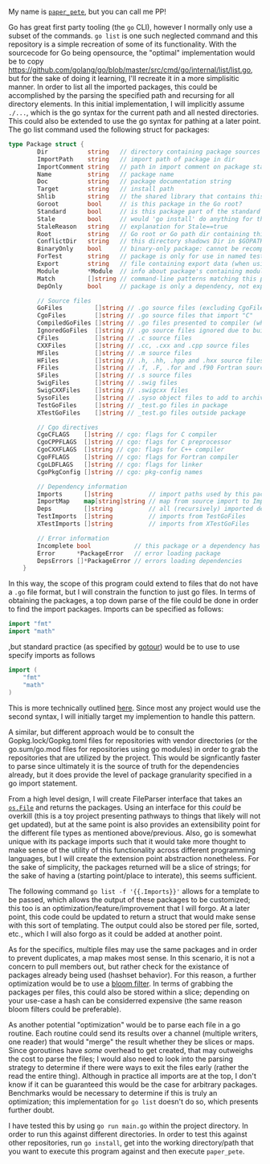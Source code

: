 My name is [`paper_pete`](https://www.youtube.com/watch?v=TwkKnv1H0fU), but you can call me PP!

Go has great first party tooling (the `go` CLI), however I normally only use a subset of the commands.
`go list` is one such neglected command and this repository is a simple recreation of some of its functionality.
With the sourcecode for Go being opensource, the "optimal" implementation would be to copy https://github.com/golang/go/blob/master/src/cmd/go/internal/list/list.go, but for the sake of doing it learning, I'll recreate it in a more simplisitic manner.
In order to list all the imported packages, this could be accomplished by the parsing the specified path and recursing for all directory elements.
In this initial implementation, I will implicitly assume `./...`, which is the go syntax for the current path and all nested directories.
This could also be extended to use the go syntax for pathing at a later point.
The go list command used the following struct for packages:
```go
type Package struct {
        Dir           string   // directory containing package sources
        ImportPath    string   // import path of package in dir
        ImportComment string   // path in import comment on package statement
        Name          string   // package name
        Doc           string   // package documentation string
        Target        string   // install path
        Shlib         string   // the shared library that contains this package (only set when -linkshared)
        Goroot        bool     // is this package in the Go root?
        Standard      bool     // is this package part of the standard Go library?
        Stale         bool     // would 'go install' do anything for this package?
        StaleReason   string   // explanation for Stale==true
        Root          string   // Go root or Go path dir containing this package
        ConflictDir   string   // this directory shadows Dir in $GOPATH
        BinaryOnly    bool     // binary-only package: cannot be recompiled from sources
        ForTest       string   // package is only for use in named test
        Export        string   // file containing export data (when using -export)
        Module        *Module  // info about package's containing module, if any (can be nil)
        Match         []string // command-line patterns matching this package
        DepOnly       bool     // package is only a dependency, not explicitly listed

        // Source files
        GoFiles         []string // .go source files (excluding CgoFiles, TestGoFiles, XTestGoFiles)
        CgoFiles        []string // .go source files that import "C"
        CompiledGoFiles []string // .go files presented to compiler (when using -compiled)
        IgnoredGoFiles  []string // .go source files ignored due to build constraints
        CFiles          []string // .c source files
        CXXFiles        []string // .cc, .cxx and .cpp source files
        MFiles          []string // .m source files
        HFiles          []string // .h, .hh, .hpp and .hxx source files
        FFiles          []string // .f, .F, .for and .f90 Fortran source files
        SFiles          []string // .s source files
        SwigFiles       []string // .swig files
        SwigCXXFiles    []string // .swigcxx files
        SysoFiles       []string // .syso object files to add to archive
        TestGoFiles     []string // _test.go files in package
        XTestGoFiles    []string // _test.go files outside package

        // Cgo directives
        CgoCFLAGS    []string // cgo: flags for C compiler
        CgoCPPFLAGS  []string // cgo: flags for C preprocessor
        CgoCXXFLAGS  []string // cgo: flags for C++ compiler
        CgoFFLAGS    []string // cgo: flags for Fortran compiler
        CgoLDFLAGS   []string // cgo: flags for linker
        CgoPkgConfig []string // cgo: pkg-config names

        // Dependency information
        Imports      []string          // import paths used by this package
        ImportMap    map[string]string // map from source import to ImportPath (identity entries omitted)
        Deps         []string          // all (recursively) imported dependencies
        TestImports  []string          // imports from TestGoFiles
        XTestImports []string          // imports from XTestGoFiles

        // Error information
        Incomplete bool            // this package or a dependency has an error
        Error      *PackageError   // error loading package
        DepsErrors []*PackageError // errors loading dependencies
    }
```
In this way, the scope of this program could extend to files that do not have a `.go` file format, but I will constrain the function to just go files.
In terms of obtaining the packages, a top down parse of the file could be done in order to find the import packages.
Imports can be specified as follows:
```go
import "fmt"
import "math"
```
,but standard practice (as specified by [gotour](https://tour.golang.org/basics/2)) would be to use to use specify imports as follows
```go
import (
	"fmt"
	"math"
)
```
This is more technically outlined [here](https://golang.org/ref/spec#Import_declarations).
Since most any project would use the second syntax, I will initially target my implemention to handle this pattern.

A similar, but different approach would be to consult the Gopkg.lock/Gopkg.toml files for repositories with vendor directories (or the go.sum/go.mod files for repositories using go modules) in order to grab the repositories that are utilized by the project.
This would be signficantly faster to parse since ultimately it is the source of truth for the dependencies already, but it does provide the level of package granularity specified in a go import statement.

From a high level design, I will create FileParser interface that takes an [`os.File`](https://golang.org/src/os/types.go?s=369:411#L6) and returns the packages.
Using an interface for this _could_ be overkill (this is a toy project presenting pathways to things that likely will not get updated), but at the same point is also provides an extensibility point for the different file types as mentioned above/previous.
Also, go is somewhat unique with its package imports such that it would take more thought to make sense of the utility of this functionality across different programming languages, but I will create the extension point abstraction nonetheless.
For the sake of simplicity, the packages returned will be a slice of strings; for the sake of having a (starting point/place to interate), this seems sufficient.

The following command `go list -f '{{.Imports}}'` allows for a template to be passed, which allows the output of these packages to be customized; this too is an optimization/feature/improvement that I will forgo.
At a later point, this code could be updated to return a struct that would make sense with this sort of templating.
The output could also be stored per file, sorted, etc., which I will also forgo as it could be added at another point.

As for the specifics, multiple files may use the same packages and in order to prevent duplicates, a map makes most sense.
In this scenario, it is not a concern to pull members out, but rather check for the existance of packages already being used (hashset behavior).
For this reason, a further optimization would be to use a [bloom filter](https://llimllib.github.io/bloomfilter-tutorial/).
In terms of grabbing the packages per files, this could also be stored within a slice; depending on your use-case a hash can be considerred expensive (the same reason bloom filters could be preferable).

As another potential "optimization" would be to parse each file in a go routine.
Each routine could send its results over a channel (multiple writers, one reader) that would "merge" the result whether they be slices or maps. Since goroutines have _some_ overhead to get created, that may outweighs the cost to parse the files; I would also need to look into the parsing strategy to determine if there were ways to exit the files early (rather the read the entire thing).
Although in practice all imports are at the top, I don't know if it can be guaranteed this would be the case for arbitrary packages.
Benchmarks would be necessary to determine if this is truly an optimization; this implementation for `go list` doesn't do so, which presents further doubt.

I have tested this by using `go run main.go` within the project directory. In order to run this against different directories.
In order to test this against other repositories, run `go install`, get into the working directory/path that you want to execute this program against and then execute `paper_pete`.